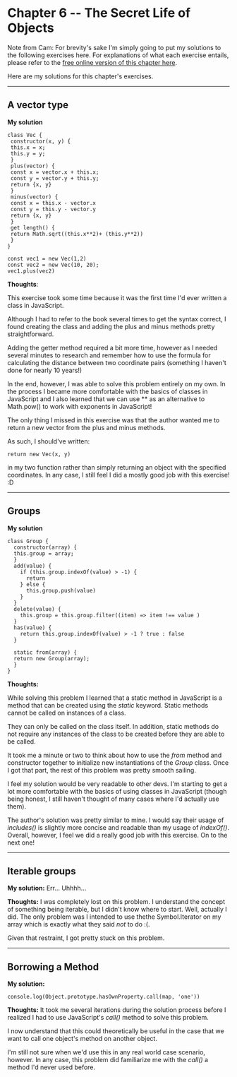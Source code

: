 # Chapter 6 -- The Secret Life of Objects

Note from Cam: For brevity's sake I'm simply going to put my solutions to the following exercises here. For explanations of what each exercise entails, please refer to the [free online version of this chapter here](https://eloquentjavascript.net/06_object.html).

Here are my solutions for this chapter's exercises.

---

## A vector type

**My solution**

```
class Vec {
 constructor(x, y) {
 this.x = x;
 this.y = y;
 }
 plus(vector) {
 const x = vector.x + this.x;
 const y = vector.y + this.y;
 return {x, y}
 }
 minus(vector) {
 const x = this.x - vector.x
 const y = this.y - vector.y
 return {x, y}
 }
 get length() {
 return Math.sqrt((this.x**2)+ (this.y**2))
 }
}

const vec1 = new Vec(1,2)
const vec2 = new Vec(10, 20);
vec1.plus(vec2)
```

**Thoughts**:

This exercise took some time because it was the first time I'd ever written a class in JavaScript.

Although I had to refer to the book several times to get the syntax correct, I found creating the class and adding the plus and minus methods pretty straightforward.

Adding the getter method required a bit more time, however as I needed several minutes to research and remember how to use the formula for calculating the distance between two coordinate pairs (something I haven't done for nearly 10 years!)

In the end, however, I was able to solve this problem entirely on my own. In the process I became more comfortable with the basics of classes in JavaScript and I also learned that we can use \*\* as an alternative to Math.pow() to work with exponents in JavaScript!

The only thing I missed in this exercise was that the author wanted me to return a new vector from the plus and minus methods.

As such, I should've written:

```
return new Vec(x, y)
```

in my two function rather than simply returning an object with the specified coordinates. In any case, I still feel I did a mostly good job with this exercise! :D

---

## Groups

**My solution**

```
class Group {
  constructor(array) {
  this.group = array;
  }
  add(value) {
    if (this.group.indexOf(value) > -1) {
      return
    } else {
      this.group.push(value)
    }
  }
  delete(value) {
    this.group = this.group.filter((item) => item !== value )
  }
  has(value) {
    return this.group.indexOf(value) > -1 ? true : false
  }

  static from(array) {
  return new Group(array);
  }
}
```

**Thoughts:**

While solving this problem I learned that a static method in JavaScript is a method that can be created using the _static_ keyword. Static methods cannot be called on instances of a class.

They can only be called on the class itself. In addition, static methods do not require any instances of the class to be created before they are able to be called.

It took me a minute or two to think about how to use the _from_ method and constructor together to initialize new instantiations of the _Group_ class. Once I got that part, the rest of this problem was pretty smooth sailing.

I feel my solution would be very readable to other devs. I'm starting to get a lot more comfortable with the basics of using classes in JavaScript (though being honest, I still haven't thought of many cases where I'd actually use them).

The author's solution was pretty similar to mine. I would say their usage of _includes()_ is slightly more concise and readable than my usage of _indexOf()_. Overall, however, I feel we did a really good job with this exercise. On to the next one!

---

## Iterable groups

**My solution:**
Err... Uhhhh...

**Thoughts:** I was completely lost on this problem. I understand the concept of something being iterable, but I didn't know where to start. Well, actually I did. The only problem was I intended to use thethe Symbol.Iterator on my array which is exactly what they said _not_ to do :(.

Given that restraint, I got pretty stuck on this problem.

---

## Borrowing a Method

**My solution:**

```
console.log(Object.prototype.hasOwnProperty.call(map, 'one'))
```

**Thoughts:** It took me several iterations during the solution process before I realized I had to use JavaScript's _call()_ method to solve this problem.

I now understand that this could theoretically be useful in the case that we want to call one object's method on another object.

I'm still not sure when we'd use this in any real world case scenario, however. In any case, this problem did familiarize me with the _call()_ a method I'd never used before.

